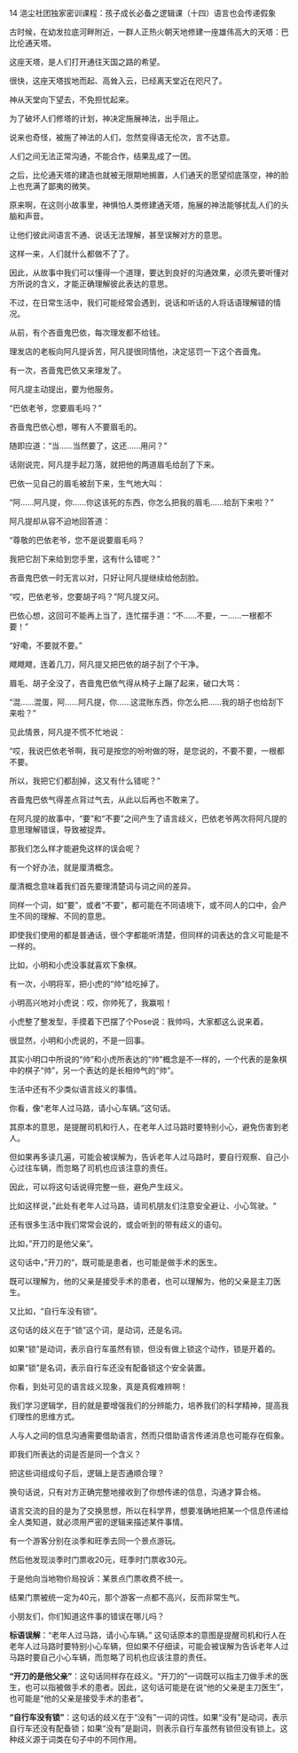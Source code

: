 14 浥尘社团独家密训课程：孩子成长必备之逻辑课（十四）语言也会传递假象





古时候，在幼发拉底河畔附近，一群人正热火朝天地修建一座雄伟高大的天塔：巴比伦通天塔。

这座天塔，是人们打开通往天国之路的希望。



很快，这座天塔拔地而起、高耸入云，已经离天堂近在咫尺了。

神从天堂向下望去，不免担忧起来。

为了破坏人们修塔的计划，神决定施展神法，出手阻止。



说来也奇怪，被施了神法的人们，忽然变得语无伦次，言不达意。

人们之间无法正常沟通，不能合作，结果乱成了一团。

之后，比伦通天塔的建造也就被无限期地搁置，人们通天的愿望彻底落空，神的脸上也充满了鄙夷的微笑。



原来啊，在这则小故事里，神惧怕人类修建通天塔，施展的神法能够扰乱人们的头脑和声音。

让他们彼此间语言不通、说话无法理解，甚至误解对方的意思。

这样一来，人们就什么都做不了了。

因此，从故事中我们可以懂得一个道理，要达到良好的沟通效果，必须先要听懂对方所说的含义，才能正确理解彼此表达的意思。

不过，在日常生活中，我们可能经常会遇到，说话和听话的人将话语理解错的情况。



从前，有个吝啬鬼巴依，每次理发都不给钱。

理发店的老板向阿凡提诉苦，阿凡提很同情他，决定惩罚一下这个吝啬鬼。



有一次，吝啬鬼巴依又来理发了。

阿凡提主动提出，要为他服务。



“巴依老爷，您要眉毛吗？”

吝啬鬼巴依心想，哪有人不要眉毛的。

随即应道：“当……当然要了，这还……用问？”

话刚说完，阿凡提手起刀落，就把他的两道眉毛给刮了下来。



巴依一见自己的眉毛被刮下来，生气地大叫：

“阿……阿凡提，你……你这该死的东西，你怎么把我的眉毛……给刮下来啦？”

阿凡提却从容不迫地回答道：

“尊敬的巴依老爷，您不是说要眉毛吗？

我把它刮下来给到您手里，这有什么错呢？”

吝啬鬼巴依一时无言以对，只好让阿凡提继续给他刮脸。



“哎，巴依老爷，您要胡子吗？”阿凡提又问。

巴依心想，这回可不能再上当了，连忙摆手道：“不……不要，一……一根都不要！”

“好嘞，不要就不要。”

飕飕飕，连着几刀，阿凡提又把巴依的胡子刮了个干净。

眉毛、胡子全没了，吝啬鬼巴依气得从椅子上蹦了起来，破口大骂：

“混……混蛋，阿……阿凡提，你……这混账东西，你怎么把……我的胡子也给刮下来啦？”



见此情景，阿凡提不慌不忙地说：

“哎，我说巴依老爷啊，我可是按您的吩咐做的呀，是您说的，不要不要，一根都不要。

所以，我把它们都刮掉，这又有什么错呢？”

吝啬鬼巴依气得差点背过气去，从此以后再也不敢来了。



在阿凡提的故事中，“要”和“不要”之间产生了语言歧义，巴依老爷两次将阿凡提的意思理解错误，导致被捉弄。

那我们怎么样才能避免这样的误会呢？

有一个好办法，就是厘清概念。



厘清概念意味着我们首先要理清楚词与词之间的差异。

同样一个词，如“要”，或者“不要”，都可能在不同语境下，或不同人的口中，会产生不同的理解、不同的意思。

即使我们使用的都是普通话，很个字都能听清楚，但同样的词表达的含义可能是不一样的。



比如，小明和小虎没事就喜欢下象棋。

有一次，小明将军，把小虎的“帅”给吃掉了。

小明高兴地对小虎说：哎，你帅死了，我赢啦！

小虎整了整发型，手摸着下巴摆了个Pose说：我帅吗，大家都这么说来着。

很显然，小明和小虎说的，不是一回事。

其实小明口中所说的“帅”和小虎所表达的“帅”概念是不一样的，一个代表的是象棋中的棋子“帅”，另一个表达的是长相帅气的“帅”。



生活中还有不少类似语言歧义的事情。

你看，像“老年人过马路，请小心车辆。”这句话。

其原本的意思，是提醒司机和行人，在老年人过马路时要特别小心，避免伤害到老人。

但如果再多读几遍，可能会被误解为，告诉老年人过马路时，要自行观察、自己小心过往车辆，而忽略了司机也应该注意的责任。

因此，可以将这句话说得完整一些，避免产生歧义。

比如这样说，”此处有老年人过马路，请司机朋友们注意安全避让、小心驾驶。“ 



还有很多生活中我们常常会说的，或会听到的带有歧义的语句。

比如，”开刀的是他父亲“。

这句话中，”开刀的“，既可能是患者，也可能是做手术的医生。

既可以理解为，他的父亲是接受手术的患者，也可以理解为，他的父亲是主刀医生。



又比如，“自行车没有锁”。

这句话的歧义在于“锁”这个词，是动词，还是名词。

如果“锁”是动词，表示自行车虽然有锁，但没有做上锁这个动作，锁是开着的。

如果“锁”是名词，表示自行车还没有配备锁这个安全装置。



你看，到处可见的语言歧义现象，真是真假难辨啊！

我们学习逻辑学，目的就是要增强我们的分辨能力，培养我们的科学精神，提高我们理性的思维方式。









人与人之间的信息沟通需要借助语言，然而只借助语言传递消息也可能存在假象。

即我们所表达的词是否是同一个含义？

把这些词组成句子后，逻辑上是否通顺合理？

换句话说，只有对方正确完整地接收到了你想传递的信息，沟通才算合格。



语言交流的目的是为了交换思想，所以在科学界，想要准确地把某一个信息传递给全人类知道，就必须用严密的逻辑来描述某件事情。



有一个游客分别在淡季和旺季去同一个景点游玩。

然后他发现淡季时门票收20元，旺季时门票收30元。

于是他向当地物价局投诉：某景点门票收费不统一。

结果门票被统一定为40元，那个游客一点都不高兴，反而非常生气。

小朋友们，你们知道这件事的错误在哪儿吗？









 **标语误解**：“老年人过马路，请小心车辆。” 这句话原本的意图是提醒司机和行人在老年人过马路时要特别小心车辆，但如果不仔细读，可能会被误解为告诉老年人过马路时要自己小心车辆，而忽略了司机也应该注意的责任。 



**“开刀的是他父亲”**：这句话同样存在歧义。“开刀的”一词既可以指主刀做手术的医生，也可以指被做手术的患者。因此，这句话可能是在说“他的父亲是主刀医生”，也可能是“他的父亲是接受手术的患者”。

**“自行车没有锁”**：这句话的歧义在于“没有”一词的词性。如果“没有”是动词，表示自行车还没有配备锁；如果“没有”是副词，则表示自行车虽然有锁但没有锁上。这种歧义源于词类在句子中的不同作用。







































